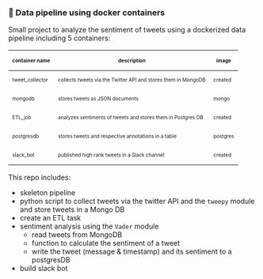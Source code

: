 
### 🐳 Data pipeline using docker containers

Small project to analyze the sentiment of tweets using a dockerized data pipeline including 5 containers:

| <p style="font-size: 10px">container name</p>      | <p style="font-size: 10px">description</p>      | <p style="font-size: 10px">image</p> 
| ----------- | ----------- |  ----------- | 
| <p style="font-size: 10px">tweet_collector</p>      | <p style="font-size: 10px">collects tweets via the Twitter API and stores them in MongoDB</p>       | <p style="font-size: 10px">created</p>    
| <p style="font-size: 10px">mongodb</p>      | <p style="font-size: 10px">stores tweets as JSON documents</p>       | <p style="font-size: 10px">mongo</p>    
| <p style="font-size: 10px">ETL_job</p>      | <p style="font-size: 10px">analyzes sentiments of tweets and stores them in Postgres DB</p>       | <p style="font-size: 10px">created</p>    
| <p style="font-size: 10px">postgresdb</p>      | <p style="font-size: 10px">stores tweets and respective annotations in a table</p>       | <p style="font-size: 10px">postgres</p>
| <p style="font-size: 10px">slack_bot</p>      | <p style="font-size: 10px">published high rank tweets in a Slack channel</p>       | <p style="font-size: 10px">created</p>

This repo includes:
* skeleton pipeline
* python script to collect tweets via the twitter API and the `tweepy` module and store tweets in a Mongo DB
* create an ETL task
* sentiment analysis using the `Vader` module
  * read tweets from MongoDB
  * function to calculate the sentiment of a tweet
  * write the tweet (message & timestamp) and its sentiment to a postgresDB
* build slack bot


